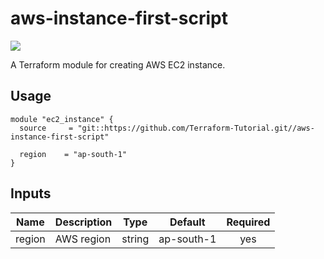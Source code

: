 # aws-instance-first-script

![](https://github.com/easyawslearn/Terraform-Tutorial/workflows/terraform-tutorials-ci/badge.svg)

A Terraform module for creating AWS EC2 instance.

## Usage

```hcl
module "ec2_instance" {
  source     = "git::https://github.com/Terraform-Tutorial.git//aws-instance-first-script"

  region    = "ap-south-1"
}
```

## Inputs

| Name | Description | Type | Default | Required |
|------|-------------|:----:|:-----:|:-----:|
| region | AWS region | string | ap-south-1 | yes |
